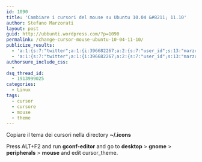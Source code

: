 ```yaml
---
id: 1090
title: 'Cambiare i cursori del mouse su Ubuntu 10.04 &#8211; 11.10'
author: Stefano Marzorati
layout: post
guid: http://ubbunti.wordpress.com/?p=1090
permalink: /change-cursor-mouse-ubuntu-10-04-11-10/
publicize_results:
  - 'a:1:{s:7:"twitter";a:1:{i:396682267;a:2:{s:7:"user_id";s:13:"marzorati_ste";s:7:"post_id";s:18:"166073776075845632";}}}'
  - 'a:1:{s:7:"twitter";a:1:{i:396682267;a:2:{s:7:"user_id";s:13:"marzorati_ste";s:7:"post_id";s:18:"166073776075845632";}}}'
authorsure_include_css:
  - 
dsq_thread_id:
  - 1913999025
categories:
  - Linux
tags:
  - cursor
  - cursore
  - mouse
  - theme
---
```

Copiare il tema dei cursori nella directory **~/.icons**

Press ALT+F2 and run **gconf-editor** and go to **desktop** > **gnome** > **peripherals** > **mouse** and edit cursor_theme.